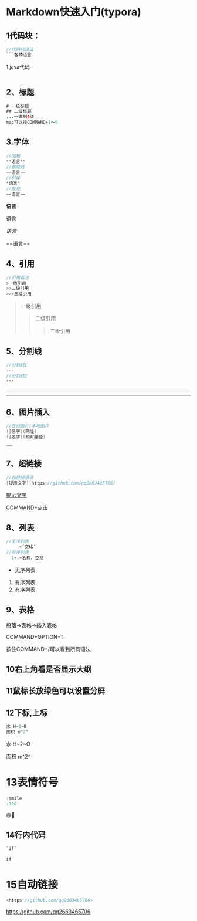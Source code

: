 # Markdown快速入门(typora)

## 1代码块：

```java
//代码块语法
```各种语言
```

1.java代码

```java

```



## 2、标题

```java
# 一级标题
## 二级标题
...一直到6级
mac可以按COMMAND+1～6
```



## 3.字体

```java
//加粗
**语言**
//删除线
~~语言~~
//斜体
*语言*
//高亮
==语言==
```


**语言**

~~语言~~

*语言*

==语言==

## 4、引用

```java
//引用语法
>一级引用
>>二级引用
>>>三级引用  
```

>一级引用
>>二级引用
>>
>>>三级引用 



## 5、分割线

```java
//分割线1
---
//分割线2
***
```



---



***



## 6、图片插入

```java
//在线图片/本地图片
![名字](网址)
![名字](相对路径)
```

<img src="/Users/jiangxiyu/Desktop/881957d9328c42716878ff9ae1dadc12.jpeg" alt="我的照片" style="zoom:25%;" />

## 7、超链接

```java
//超链接语法
[提示文字](https://github.com/qq2663465706)
```

[提示文字](https://github.com/qq2663465706)

COMMAND+点击



## 8、列表

```java
//无序列表
	-+‘空格’
//有序列表
  1+.+名称，空格
```

- 无序列表

1. 有序列表
2. 有序列表



## 9、表格

段落->表格->插入表格

COMMAND+OPTION+T



按住COMMAND+/可以看到所有语法



## 10右上角看是否显示大纲

## 11鼠标长放绿色可以设置分屏



## 12下标,上标

```java
水 H~2~O
面积 m^2^
```

水   H~2~O

面积 m^2^



# 13表情符号

```java
:smile
:100
```

:smile::100:



## 14行内代码

```java
`if`
```

`if`



# 15自动链接

```java
<https://github.com/qq2663465706>
```

<https://github.com/qq2663465706>



